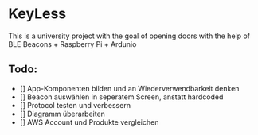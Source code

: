 # KeyLess

This is a university project with the goal of opening doors with the help of BLE Beacons + Raspberry Pi + Ardunio

## Todo:
- [] App-Komponenten bilden und an Wiederverwendbarkeit denken
- [] Beacon auswählen in seperatem Screen, anstatt hardcoded
- [] Protocol testen und verbessern
- [] Diagramm überarbeiten
- [] AWS Account und Produkte vergleichen